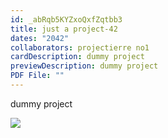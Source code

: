```yaml
---
id: _abRqb5KYZxoQxfZqtbb3
title: just a project-42
dates: "2042"
collaborators: projectierre no1
cardDescription: dummy project
previewDescription: dummy project
PDF File: ""
---
```

dummy project

![](/assets/x.svg)
